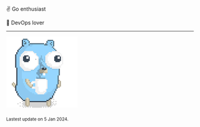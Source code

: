 :v: Go enthusiast

:muscle: DevOps lover

---

![Image alt text](/images/gopher_with_coffee.gif)


<sub>Lastest update on 5 Jan 2024.</sub>
